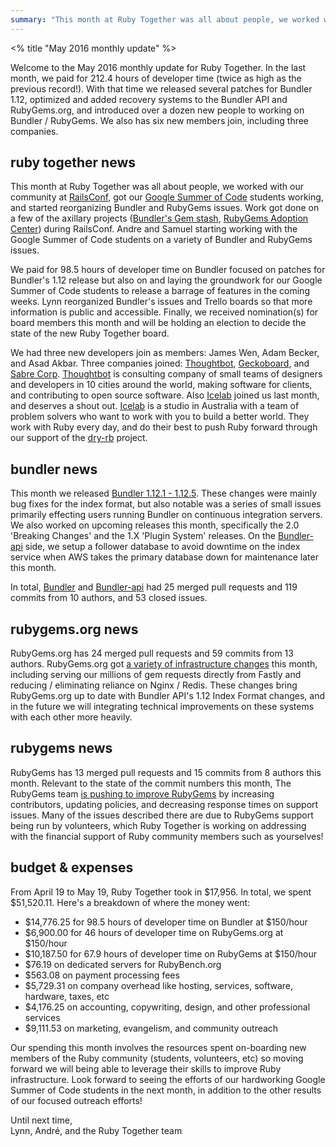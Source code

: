 ```yaml
---
summary: "This month at Ruby Together was all about people, we worked with our community at RailsConf, got our Google Summer of Code students working, and started reorganizing Bundler and RubyGems issues."
---
```


<% title "May 2016 monthly update" %>

Welcome to the May 2016 monthly update for Ruby Together. In the last month, we paid for 212.4 hours of developer time (twice as high as the previous record!). With that time we released several patches for Bundler 1.12, optimized and added recovery systems to the Bundler API and RubyGems.org, and introduced over a dozen new people to working on Bundler / RubyGems. We also has six new members join, including three companies.

## ruby together news

This month at Ruby Together was all about people, we worked with our community at [RailsConf](http://railsconf.com/), got our [Google Summer of Code](https://developers.google.com/open-source/gsoc/) students working, and started reorganizing Bundler and RubyGems issues.  Work got done on a few of the axillary projects ([Bundler's Gem stash](https://github.com/bundler/gemstash), [RubyGems Adoption Center](https://github.com/rubygems/adoption-center)) during RailsConf. Andre and Samuel starting working with the Google Summer of Code students on a variety of Bundler and RubyGems issues. 

We paid for 98.5 hours of developer time on Bundler focused on patches for Bundler's 1.12 release but also on and laying the groundwork for our Google Summer of Code students to release a barrage of features in the coming weeks. Lynn reorganized Bundler's issues and Trello boards so that more information is public and accessible. Finally, we received nomination(s) for board members this month and will be holding an election to decide the state of the new Ruby Together board.

We had three new developers join as members: James Wen, Adam Becker, and Asad Akbar. Three companies joined: [Thoughtbot](https://thoughtbot.com/), [Geckoboard](https://www.geckoboard.com/), and [Sabre Corp](https://www.sabre.com/). [Thoughtbot](https://thoughtbot.com/) is consulting company of small teams of designers and developers in 10 cities around the world, making software for clients, and contributing to open source software. Also [Icelab](http://icelab.com.au/) joined us last month, and deserves a shout out. [Icelab](http://icelab.com.au/) is a studio in Australia with a team of problem solvers who want to work with you to build a better world. They work with Ruby every day, and do their best to push Ruby forward through our support of the [dry-rb](http://dry-rb.org/) project.

## bundler news

This month we released [Bundler 1.12.1 - 1.12.5](https://github.com/bundler/bundler/blob/master/CHANGELOG.md). These changes were mainly bug fixes for the index format, but also notable was a series of small issues primarily effecting users running Bundler on continuous integration servers. We also worked on upcoming releases this month, specifically the 2.0 'Breaking Changes' and the 1.X 'Plugin System' releases. On the [Bundler-api](https://github.com/bundler/bundler-api) side, we setup a follower database to avoid downtime on the index service when AWS takes the primary database down for maintenance later this month.

In total, [Bundler](https://github.com/bundler/bundler) and [Bundler-api](https://github.com/bundler/bundler-api) had 25 merged pull requests and 119 commits from 10 authors, and 53 closed issues.

## rubygems.org news

RubyGems.org has 24 merged pull requests and 59 commits from 13 authors. RubyGems.org got [a variety of infrastructure changes](http://blog.rubygems.org/2016/05/19/simplifying-our-stack.html) this month, including serving our millions of gem requests directly from Fastly and reducing / eliminating reliance on Nginx / Redis. These changes bring RubyGems.org up to date with Bundler API's 1.12 Index Format changes, and in the future we will integrating technical improvements on these systems with each other more heavily.

## rubygems news

RubyGems has 13 merged pull requests and 15 commits from 8 authors this month. Relevant to the state of the commit numbers this month, The RubyGems team [is pushing to improve RubyGems](http://blog.rubygems.org/2016/05/20/rubygems-org-2016-push.html) by increasing contributors, updating policies, and decreasing response times on support issues. Many of the issues described there are due to RubyGems support being run by volunteers, which Ruby Together is working on addressing with the financial support of Ruby community members such as yourselves!

## budget & expenses

From April 19 to May 19, Ruby Together took in $17,956. In total, we spent $51,520.11.  Here's a breakdown of where the money went:

* $14,776.25 for 98.5 hours of developer time on Bundler at $150/hour
* $6,900.00 for 46 hours of developer time on RubyGems.org at $150/hour
* $10,187.50 for 67.9 hours of developer time on RubyGems at $150/hour
* $76.19 on dedicated servers for RubyBench.org
* $563.08 on payment processing fees
* $5,729.31 on company overhead like hosting, services, software, hardware, taxes, etc
* $4,176.25 on accounting, copywriting, design, and other professional services
* $9,111.53 on marketing, evangelism, and community outreach

Our spending this month involves the resources spent on-boarding new members of the Ruby community (students, volunteers, etc) so moving forward we will being able to leverage their skills to improve Ruby infrastructure. Look forward to seeing the efforts of our hardworking Google Summer of Code students in the next month, in addition to the other results of our focused outreach efforts!

Until next time,<br>
Lynn, André, and the Ruby Together team
